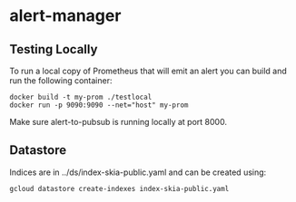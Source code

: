 alert-manager
=============

Testing Locally
---------------

To run a local copy of Prometheus that will emit an alert
you can build and run the following container:

```
docker build -t my-prom ./testlocal
docker run -p 9090:9090 --net="host" my-prom
```

Make sure alert-to-pubsub is running locally at port 8000.

Datastore
---------

Indices are in ../ds/index-skia-public.yaml and can be created using:

```
gcloud datastore create-indexes index-skia-public.yaml
```
